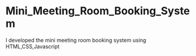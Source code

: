 # Mini_Meeting_Room_Booking_System
I developed the mini meeting room booking system using HTML,CSS,Javascript
